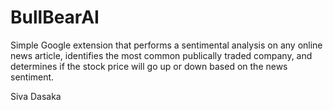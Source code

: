 # BullBearAI

Simple Google extension that performs a sentimental analysis on any online news article, identifies the most common publically traded company, and determines if the stock price will go up or down based on the news sentiment.

Siva Dasaka
